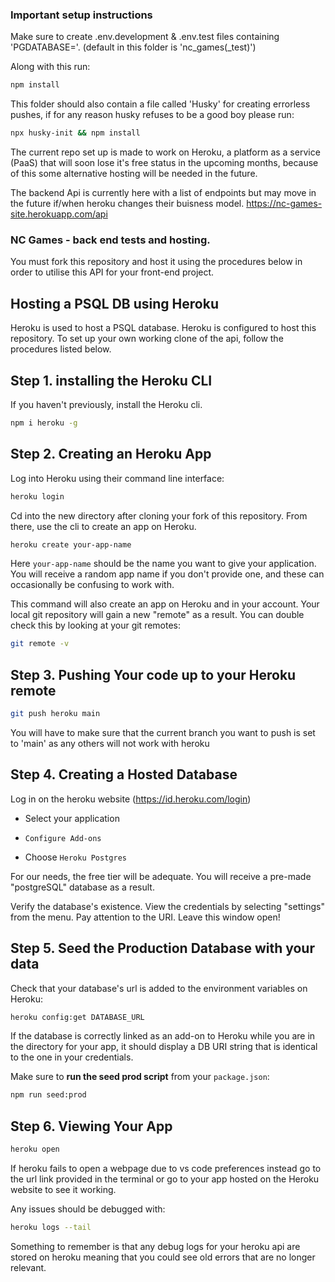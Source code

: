 ### Important setup instructions

Make sure to create .env.development & .env.test files containing 'PGDATABASE=<your-database-name>'. (default in this folder is 'nc_games(\_test)')

Along with this run:

```bash
npm install
```

This folder should also contain a file called 'Husky' for creating errorless pushes, if for any reason husky refuses to be a good boy please run:

```bash
npx husky-init && npm install
```

The current repo set up is made to work on Heroku, a platform as a service (PaaS) that will soon lose it's free status in the upcoming months, because of this some alternative hosting will be needed in the future.

The backend Api is currently here with a list of endpoints but may move in the future if/when heroku changes their buisness model.
https://nc-games-site.herokuapp.com/api

### NC Games - back end tests and hosting.

You must fork this repository and host it using the procedures below in order to utilise this API for your front-end project.

## Hosting a PSQL DB using Heroku

Heroku is used to host a PSQL database.
Heroku is configured to host this repository. To set up your own working clone of the api, follow the procedures listed below.

## Step 1. installing the Heroku CLI

If you haven't previously, install the Heroku cli.

```bash
npm i heroku -g
```

## Step 2. Creating an Heroku App

Log into Heroku using their command line interface:

```bash
heroku login
```

Cd into the new directory after cloning your fork of this repository. From there, use the cli to create an app on Heroku.

```bash
heroku create your-app-name
```

Here `your-app-name` should be the name you want to give your application. You will receive a random app name if you don't provide one, and these can occasionally be confusing to work with.

This command will also create an app on Heroku and in your account. Your local git repository will gain a new "remote" as a result.
You can double check this by looking at your git remotes:

```bash
git remote -v
```

## Step 3. Pushing Your code up to your Heroku remote

```bash
git push heroku main
```

You will have to make sure that the current branch you want to push is set to 'main' as any others will not work with heroku

## Step 4. Creating a Hosted Database

Log in on the heroku website (https://id.heroku.com/login)

- Select your application

- `Configure Add-ons`

- Choose `Heroku Postgres`

For our needs, the free tier will be adequate. You will receive a pre-made "postgreSQL" database as a result.

Verify the database's existence. View the credentials by selecting "settings" from the menu. Pay attention to the URI. Leave this window open!

## Step 5. Seed the Production Database with your data

Check that your database's url is added to the environment variables on Heroku:

```bash
heroku config:get DATABASE_URL
```

If the database is correctly linked as an add-on to Heroku while you are in the directory for your app, it should display a DB URI string that is identical to the one in your credentials.

Make sure to **run the seed prod script** from your `package.json`:

```bash
npm run seed:prod
```

## Step 6. Viewing Your App

```bash
heroku open
```

If heroku fails to open a webpage due to vs code preferences instead go to the url link provided in the terminal or go to your app hosted on the Heroku website to see it working.

Any issues should be debugged with:

```bash
heroku logs --tail
```

Something to remember is that any debug logs for your heroku api are stored on heroku meaning that you could see old errors that are no longer relevant.
